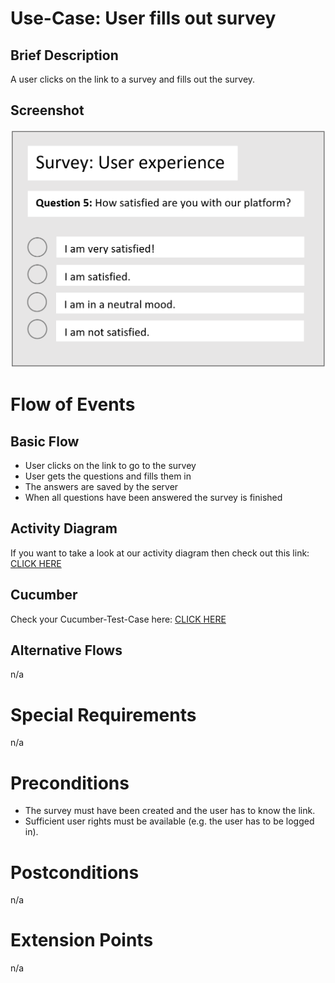 # Use-Case: User fills out survey

## Brief Description

A user clicks on the link to a survey and fills out the survey.

## Screenshot
![fillout](ressources/fillout.png)

# Flow of Events

## Basic Flow
 - User clicks on the link to go to the survey
 - User gets the questions and fills them in
 - The answers are saved by the server
 - When all questions have been answered the survey is finished
## Activity Diagram

If you want to take a look at our activity diagram then check out this link: [CLICK HERE](http://shorturl.at/awGJX)

## Cucumber

Check your Cucumber-Test-Case here: [CLICK HERE](https://github.com/SimpleSurveyProject/SimpleSurvey-Cucumber/blob/main/Fill_out_survey.feature)

## Alternative Flows

n/a

# Special Requirements

n/a

# Preconditions

 - The survey must have been created and the user has to know the link.
 - Sufficient user rights must be available (e.g. the user has to be logged in).

# Postconditions

n/a

# Extension Points

n/a
